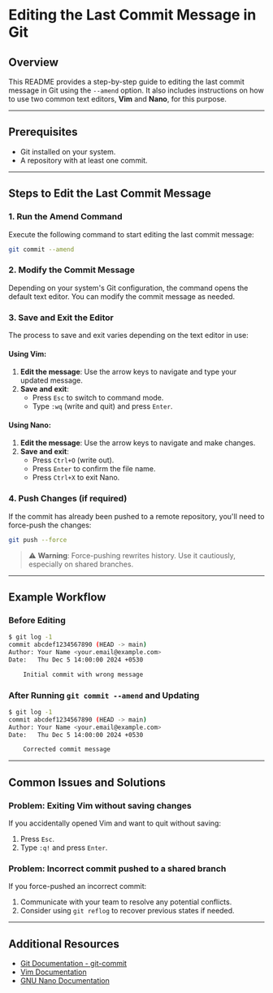 # Editing the Last Commit Message in Git

## Overview
This README provides a step-by-step guide to editing the last commit message in Git using the `--amend` option. It also includes instructions on how to use two common text editors, **Vim** and **Nano**, for this purpose.

---

## Prerequisites
- Git installed on your system.
- A repository with at least one commit.

---

## Steps to Edit the Last Commit Message

### 1. Run the Amend Command
Execute the following command to start editing the last commit message:
```bash
git commit --amend
```

### 2. Modify the Commit Message
Depending on your system's Git configuration, the command opens the default text editor. You can modify the commit message as needed.

### 3. Save and Exit the Editor
The process to save and exit varies depending on the text editor in use:

#### Using **Vim**:
1. **Edit the message**: Use the arrow keys to navigate and type your updated message.
2. **Save and exit**:
   - Press `Esc` to switch to command mode.
   - Type `:wq` (write and quit) and press `Enter`.

#### Using **Nano**:
1. **Edit the message**: Use the arrow keys to navigate and make changes.
2. **Save and exit**:
   - Press `Ctrl+O` (write out).
   - Press `Enter` to confirm the file name.
   - Press `Ctrl+X` to exit Nano.

### 4. Push Changes (if required)
If the commit has already been pushed to a remote repository, you'll need to force-push the changes:
```bash
git push --force
```
> ⚠️ **Warning**: Force-pushing rewrites history. Use it cautiously, especially on shared branches.

---

## Example Workflow

### Before Editing
```bash
$ git log -1
commit abcdef1234567890 (HEAD -> main)
Author: Your Name <your.email@example.com>
Date:   Thu Dec 5 14:00:00 2024 +0530

    Initial commit with wrong message
```

### After Running `git commit --amend` and Updating
```bash
$ git log -1
commit abcdef1234567890 (HEAD -> main)
Author: Your Name <your.email@example.com>
Date:   Thu Dec 5 14:00:00 2024 +0530

    Corrected commit message
```

---

## Common Issues and Solutions

### Problem: Exiting Vim without saving changes
If you accidentally opened Vim and want to quit without saving:
1. Press `Esc`.
2. Type `:q!` and press `Enter`.

### Problem: Incorrect commit pushed to a shared branch
If you force-pushed an incorrect commit:
1. Communicate with your team to resolve any potential conflicts.
2. Consider using `git reflog` to recover previous states if needed.

---

## Additional Resources
- [Git Documentation - git-commit](https://git-scm.com/docs/git-commit)
- [Vim Documentation](https://www.vim.org/docs.php)
- [GNU Nano Documentation](https://www.nano-editor.org/docs.php)

